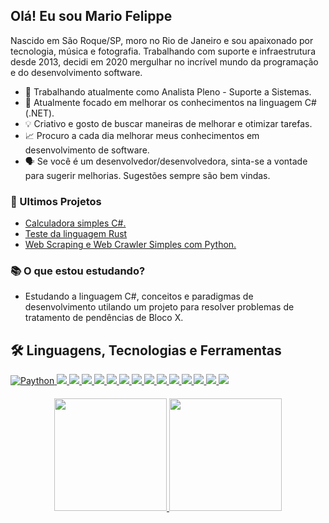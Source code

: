 ## Olá! Eu sou Mario Felippe

Nascido em São Roque/SP, moro no Rio de Janeiro e sou apaixonado por tecnologia, música e fotografia. Trabalhando com suporte e infraestrutura desde 2013, decidi em 2020 mergulhar no incrível mundo da programação e do desenvolvimento software.

- 🔭 Trabalhando atualmente como Analista Pleno - Suporte a Sistemas.
- 🎯 Atualmente focado em melhorar os conhecimentos na linguagem C# (.NET).
- 💡 Criativo e gosto de buscar maneiras de melhorar e otimizar tarefas.
- 📈 Procuro a cada dia melhorar meus conhecimentos em desenvolvimento de software.
- 🗣 Se você é um desenvolvedor/desenvolvedora, sinta-se a vontade para sugerir melhorias. Sugestões sempre são bem vindas.

### 📝 Ultimos Projetos

- [Calculadora simples C#.](https://github.com/mariofelippe/Calculadora)
- [Teste da linguagem Rust](https://github.com/mariofelippe/teste_rust)
- [Web Scraping e Web Crawler Simples com Python.](https://github.com/mariofelippe/webcrawler)

### 📚 O que estou estudando?
- Estudando a linguagem C#, conceitos e paradigmas de desenvolvimento utilando um projeto para resolver problemas de tratamento de pendências de Bloco X.


## 🛠️ Linguagens, Tecnologias e Ferramentas

<div>
  <a href="https://github.com/mariofelippe">
    <img alt="Paython" src="https://img.shields.io/badge/python-3670A0?style=for-the-badge&logo=python&logoColor=ffdd54"/>
    <img src="https://img.shields.io/badge/Django-092E20?style=for-the-badge&logo=django&logoColor=white"/>
    <img src="https://img.shields.io/badge/Flask-000000?style=for-the-badge&logo=flask&logoColor=white"/>
    <img src="https://img.shields.io/badge/pandas-%23150458.svg?style=for-the-badge&logo=pandas&logoColor=white"/>
    <img src="https://img.shields.io/badge/MySQL-00000F?style=for-the-badge&logo=mysql&logoColor=white"/>
    <img src="https://img.shields.io/badge/c%23-%23239120.svg?style=for-the-badge&logo=c-sharp&logoColor=white"/>
    <img src="https://img.shields.io/badge/.NET-5C2D91?style=for-the-badge&logo=.net&logoColor=white"/>
    <img src="https://img.shields.io/badge/html5-%23E34F26.svg?style=for-the-badge&logo=html5&logoColor=white"/>
    <img src="https://img.shields.io/badge/css3-%231572B6.svg?style=for-the-badge&logo=css3&logoColor=white"/>
    <img src="https://img.shields.io/badge/git-%23F05033.svg?style=for-the-badge&logo=git&logoColor=white"/>
    <img src="https://img.shields.io/badge/github-%23121011.svg?style=for-the-badge&logo=github&logoColor=white"/>
    <img src="https://img.shields.io/badge/shell_script-%23121011.svg?style=for-the-badge&logo=gnu-bash&logoColor=white"/>
    <img src="https://img.shields.io/badge/Postman-FF6C37?style=for-the-badge&logo=postman&logoColor=white"/>
    <img src="https://img.shields.io/badge/Windows-0078D6?style=for-the-badge&logo=windows&logoColor=white"/>
    <img src="https://img.shields.io/badge/Linux-FCC624?style=for-the-badge&logo=linux&logoColor=black"/>
  </a>
</div>

####
<div align="center">
  <a href="https://github.com/mariofelippe">
  <img height="180em" src="https://github-readme-stats.vercel.app/api?username=mariofelippe&show_icons=true&count_private=true&include_all_commits=true&hide_title=true"/>
  <img height="180em" src="https://github-readme-stats.vercel.app/api/top-langs/?username=mariofelippe&layout=compact&custom_title=Linguagens%20mais%20utilizadas"/>
  </a>
</div>

